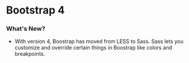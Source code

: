 # Bootstrap 4

### What's New?
- With version 4, Boostrap has moved from LESS to Sass. Sass lets you customize and override certain things in Boostrap like colors and breakpoints.
